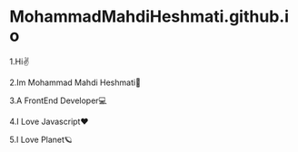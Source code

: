 # MohammadMahdiHeshmati.github.io

1.Hi✌️

2.Im Mohammad Mahdi Heshmati🧑

3.A FrontEnd Developer💻

4.I Love Javascript❤️

5.I Love Planet🪐
